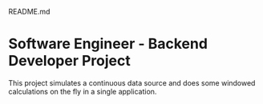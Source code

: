 README.md

# Software Engineer - Backend Developer Project

This project simulates a continuous data source and does some windowed calculations on the fly in a single application.
